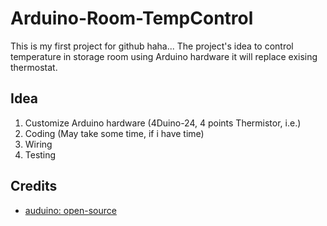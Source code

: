 # Arduino-Room-TempControl

  This is my first project for github haha...
  The project's idea to control temperature in storage room using Arduino hardware it will replace exising thermostat.

## Idea

  1. Customize Arduino hardware (4Duino-24, 4 points Thermistor, i.e.)
  2. Coding (May take some time, if i have time)
  3. Wiring
  4. Testing


## Credits
  * [auduino: open-source][1]
  
[1]: https://github.com/arduino/Arduino
  

